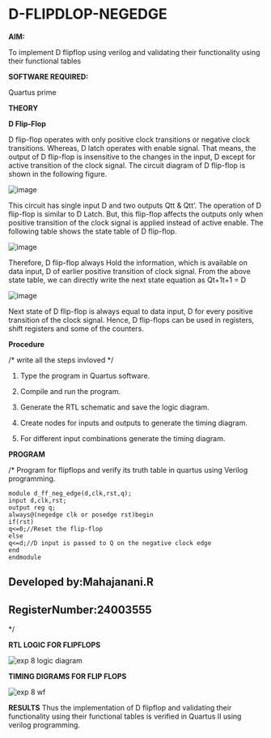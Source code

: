 # D-FLIPDLOP-NEGEDGE

**AIM:**

To implement  D flipflop using verilog and validating their functionality using their functional tables

**SOFTWARE REQUIRED:**

Quartus prime

**THEORY**

**D Flip-Flop**

D flip-flop operates with only positive clock transitions or negative clock transitions. Whereas, D latch operates with enable signal. That means, the output of D flip-flop is insensitive to the changes in the input, D except for active transition of the clock signal. The circuit diagram of D flip-flop is shown in the following figure.

![image](https://github.com/naavaneetha/D-FLIPDLOP-NEGEDGE/assets/154305477/48c81fe8-bc3f-40e7-95e2-519fc155ad51)

This circuit has single input D and two outputs Qtt & Qtt’. The operation of D flip-flop is similar to D Latch. But, this flip-flop affects the outputs only when positive transition of the clock signal is applied instead of active enable. The following table shows the state table of D flip-flop.

![image](https://github.com/naavaneetha/D-FLIPDLOP-NEGEDGE/assets/154305477/e5f3fda7-68ec-4a3a-a0a4-cf6f9cc4ab55)

Therefore, D flip-flop always Hold the information, which is available on data input, D of earlier positive transition of clock signal. From the above state table, we can directly write the next state equation as Qt+1t+1 = D

![image](https://github.com/naavaneetha/D-FLIPDLOP-NEGEDGE/assets/154305477/8592c0d8-2917-4142-91b9-d6c30dd891d2)

Next state of D flip-flop is always equal to data input, D for every positive transition of the clock signal. Hence, D flip-flops can be used in registers, shift registers and some of the counters.

**Procedure**

/* write all the steps invloved */
1.	Type the program in Quartus software.

2.	Compile and run the program.

3.	Generate the RTL schematic and save the logic diagram.

4.	Create nodes for inputs and outputs to generate the timing diagram.

5.	For different input combinations generate the timing diagram.

**PROGRAM**

/* Program for flipflops and verify its truth table in quartus using Verilog programming.
```
module d_ff_neg_edge(d,clk,rst,q);
input d,clk,rst;
output reg q;
always@(negedge clk or posedge rst)begin
if(rst)
q<=0;//Reset the flip-flop
else
q<=d;//D input is passed to Q on the negative clock edge
end
endmodule 
```
## Developed by:Mahajanani.R
## RegisterNumber:24003555
*/

**RTL LOGIC FOR FLIPFLOPS**


![exp 8 logic diagram](https://github.com/user-attachments/assets/435f50da-f528-4b58-ae1b-5685fbd7e7de)

**TIMING DIGRAMS FOR FLIP FLOPS**

![exp 8 wf](https://github.com/user-attachments/assets/48ed1bb7-80e9-449d-a674-f2a598674b81)



**RESULTS**
Thus the implementation of D flipflop and validating their functionality using their functional tables is verified in Quartus II using verilog programming. 

